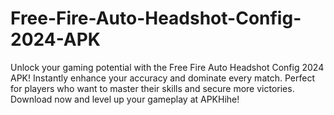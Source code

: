 # Free-Fire-Auto-Headshot-Config-2024-APK
Unlock your gaming potential with the Free Fire Auto Headshot Config 2024 APK! Instantly enhance your accuracy and dominate every match. Perfect for players who want to master their skills and secure more victories. Download now and level up your gameplay at APKHihe!
